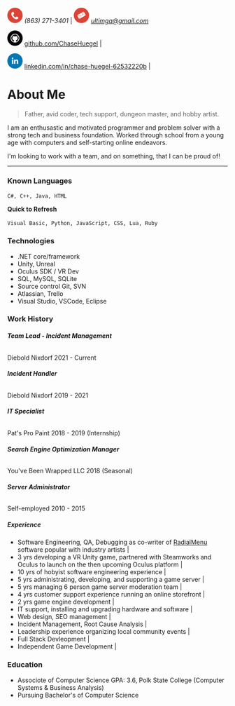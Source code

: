 ![phone](call.png) *(863) 271-3401* | ![email](mail.png) *ultimga@gmail.com*

![github](github.png) [github.com/ChaseHuegel](https://github.com/ChaseHuegel) |

![linkin](linkedin.png) [linkedin.com/in/chase-huegel-62532220b](https://www.linkedin.com/in/chase-huegel-62532220b/) |

# About Me
> Father, avid coder, tech support, dungeon master, and hobby artist.

I am an enthusastic and motivated programmer and problem solver with a strong tech and business foundation. Worked through school from a young age with computers and self-starting online endeavors.

I'm looking to work with a team, and on something, that I can be proud of!

* * *

### Known Languages

```
C#, C++, Java, HTML
```

**Quick to Refresh**

```Visual Basic, Python, JavaScript, CSS, Lua, Ruby```

### Technologies

* .NET core/framework
* Unity, Unreal
* Oculus SDK / VR Dev
* SQL, MySQL, SQLite
* Source control Git, SVN
* Atlassian, Trello
* Visual Studio, VSCode, Eclipse

### Work History

###### **Team Lead - Incident Management**
Diebold Nixdorf 2021 - Current

###### **Incident Handler**
Diebold Nixdorf 2019 - 2021

###### **IT Specialist**
Pat's Pro Paint 2018 - 2019 (Internship)

###### **Search Engine Optimization Manager**
You've Been Wrapped LLC 2018 (Seasonal)

###### **Server Administrator**
Self-employed 2010 - 2015

##### Experience

* Software Engineering, QA, Debugging as co-writer of [RadialMenu](http://radialmenu.weebly.com/) software popular with industry artists |
* 3 yrs developing a VR Unity game, partnered with Steamworks and Oculus to launch on the then upcoming Oculus platform |
* 10 yrs of hobyist software engineering experience |
* 5 yrs administrating, developing, and supporting a game server |
* 5 yrs managing 6 person game server moderation team |
* 4 yrs customer support experience running an online storefront |
* 2 yrs game engine development |
* IT support, installing and upgrading hardware and software |
* Web design, SEO management |
* Incident Management, Root Cause Analysis |
* Leadership experience organizing local community events |
* Full Stack Devleopment |
* Independent Game Development |

### Education
* Associote of Computer Science GPA: 3.6, Polk State College (Computer Systems & Business Analysis)
* Pursuing Bachelor's of Computer Science
